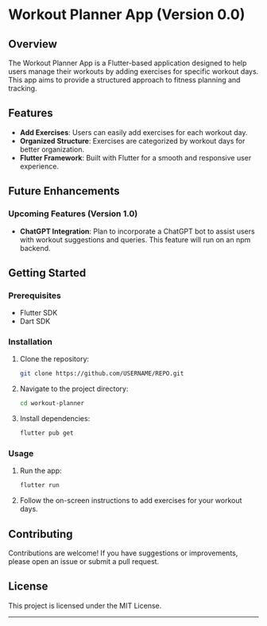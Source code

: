 # Workout Planner App (Version 0.0)

## Overview

The Workout Planner App is a Flutter-based application designed to help users manage their workouts by adding exercises for specific workout days. This app aims to provide a structured approach to fitness planning and tracking.

## Features

- **Add Exercises**: Users can easily add exercises for each workout day.
- **Organized Structure**: Exercises are categorized by workout days for better organization.
- **Flutter Framework**: Built with Flutter for a smooth and responsive user experience.

## Future Enhancements

### Upcoming Features (Version 1.0)

- **ChatGPT Integration**: Plan to incorporate a ChatGPT bot to assist users with workout suggestions and queries. This feature will run on an npm backend.

## Getting Started

### Prerequisites

- Flutter SDK
- Dart SDK

### Installation

1. Clone the repository:

   ```bash
   git clone https://github.com/USERNAME/REPO.git
   ```

2. Navigate to the project directory:

   ```bash
   cd workout-planner
   ```

3. Install dependencies:

   ```bash
   flutter pub get
   ```

### Usage

1. Run the app:

   ```bash
   flutter run
   ```

2. Follow the on-screen instructions to add exercises for your workout days.

## Contributing

Contributions are welcome! If you have suggestions or improvements, please open an issue or submit a pull request.

## License

This project is licensed under the MIT License.

---
